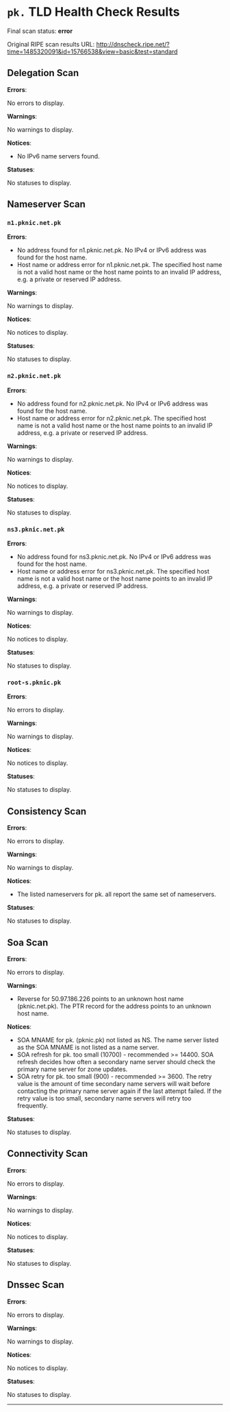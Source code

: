 # `pk.` TLD Health Check Results

Final scan status: **error** 

Original RIPE scan results URL: http://dnscheck.ripe.net/?time=1485320091&id=15766538&view=basic&test=standard

## Delegation Scan

**Errors**:

No errors to display.

**Warnings**:

No warnings to display.

**Notices**:

* No IPv6 name servers found.

**Statuses**:

No statuses to display.

## Nameserver Scan

### `n1.pknic.net.pk`

**Errors**:

* No address found for n1.pknic.net.pk. No IPv4 or IPv6 address was found for the host name.
* Host name or address error for n1.pknic.net.pk. The specified host name is not a valid host name or the host name points to an invalid IP address, e.g. a private or reserved IP address.

**Warnings**:

No warnings to display.

**Notices**:

No notices to display.

**Statuses**:

No statuses to display.

### `n2.pknic.net.pk`

**Errors**:

* No address found for n2.pknic.net.pk. No IPv4 or IPv6 address was found for the host name.
* Host name or address error for n2.pknic.net.pk. The specified host name is not a valid host name or the host name points to an invalid IP address, e.g. a private or reserved IP address.

**Warnings**:

No warnings to display.

**Notices**:

No notices to display.

**Statuses**:

No statuses to display.

### `ns3.pknic.net.pk`

**Errors**:

* No address found for ns3.pknic.net.pk. No IPv4 or IPv6 address was found for the host name.
* Host name or address error for ns3.pknic.net.pk. The specified host name is not a valid host name or the host name points to an invalid IP address, e.g. a private or reserved IP address.

**Warnings**:

No warnings to display.

**Notices**:

No notices to display.

**Statuses**:

No statuses to display.

### `root-s.pknic.pk`

**Errors**:

No errors to display.

**Warnings**:

No warnings to display.

**Notices**:

No notices to display.

**Statuses**:

No statuses to display.

## Consistency Scan

**Errors**:

No errors to display.

**Warnings**:

No warnings to display.

**Notices**:

* The listed nameservers for pk. all report the same set of nameservers.

**Statuses**:

No statuses to display.

## Soa Scan

**Errors**:

No errors to display.

**Warnings**:

* Reverse for 50.97.186.226 points to an unknown host name (pknic.net.pk). The PTR record for the address points to an unknown host name.

**Notices**:

* SOA MNAME for pk. (pknic.pk) not listed as NS. The name server listed as the SOA MNAME is not listed as a name server.
* SOA refresh for pk. too small (10700) - recommended >= 14400. SOA refresh decides how often a secondary name server should check the primary name server for zone updates.
* SOA retry for pk. too small (900) - recommended >= 3600. The retry value is the amount of time secondary name servers will wait before contacting the primary name server again if the last attempt failed. If the retry value is too small, secondary name servers will retry too frequently.

**Statuses**:

No statuses to display.

## Connectivity Scan

**Errors**:

No errors to display.

**Warnings**:

No warnings to display.

**Notices**:

No notices to display.

**Statuses**:

No statuses to display.

## Dnssec Scan

**Errors**:

No errors to display.

**Warnings**:

No warnings to display.

**Notices**:

No notices to display.

**Statuses**:

No statuses to display.


---
